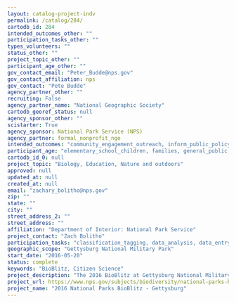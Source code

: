 ```yaml
---
layout: catalog-project-indv
permalink: /catalog/284/
cartodb_id: 284
intended_outcomes_other: ""
participation_tasks_other: ""
types_volunteers: ""
status_other: ""
project_topic_other: ""
participant_age_other: ""
gov_contact_email: "Peter_Budde@nps.gov"
gov_contact_affiliation: nps
gov_contact: "Pete Budde"
agency_partner_other: ""
recruiting: False
agency_partner_name: "National Geographic Society"
cartodb_georef_status: null
agency_sponsor_other: ""
scistarter: True
agency_sponsor: National Park Service (NPS)
agency_partner: formal_nonprofit_ngo
intended_outcomes: "community_engagement_outreach, inform_public_policy, io_education, operational_integration_use, research_advancement"
participant_age: "elementary_school_children, families, general_public, middle_school_children, targeted_group, teens"
cartodb_id_0: null
project_topic: "Biology, Education, Nature and outdoors"
approved: null
updated_at: null
created_at: null
email: "zachary_bolitho@nps.gov"
zip: ""
state: ""
city: ""
street_address_2: ""
street_address: ""
affiliation: "Department of Interior: National Park Service"
project_contact: "Zach Bolitho"
participation_tasks: "classification_tagging, data_analysis, data_entry, finding_entities, identification, learning, observation, site_selection_description, specimen_sample_collection"
geographic_scope: "Gettysburg National Military Park"
start_date: "2016-05-20"
status: complete
keywords: "BioBlitz, Citizen Science"
project_description: "The 2016 BioBlitz at Gettysburg National Military Park will work with Lincoln Elementary School and the local communities to explore species in multiple taxonomic groups."
project_url: https://www.nps.gov/subjects/biodiversity/national-parks-bioblitz.htm
project_name: "2016 National Parks BioBlitz - Gettysburg"
---
```

